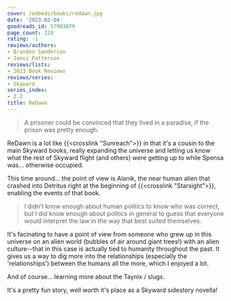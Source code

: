 ```yaml
---
cover: /embeds/books/redawn.jpg
date: '2023-02-04'
goodreads_id: 57903879
page_count: 229
rating: -1
reviews/authors:
- Brandon Sanderson
- Janci Patterson
reviews/lists:
- 2023 Book Reviews
reviews/series:
- Skyward
series_index:
- 2.2
title: ReDawn
---
```

> A prisoner could be convinced that they lived in a paradise, if the prison was pretty enough.

ReDawn is a lot like {{<crosslink "Sunreach">}} in that it's a cousin to the main Skyward books, really expanding the universe and letting us know what the rest of Skyward flight (and others) were getting up to while Spensa was... otherwise occupied. 

This time around... the point of view is Alanik, the near human alien that crashed into Detritus right at the beginning of {{<crosslink "Starsight">}}, enabling the events of that book. 

> I didn’t know enough about human politics to know who was correct, but I did know enough about politics in general to guess that everyone would interpret the law in the way that best suited themselves.

It's facinating to have a point of view from someone who grew up in this universe on an alien world (bubbles of air around giant trees!) with an alien culture--that in this case is actually tied to humanity throughout the past. It gives us a way to dig more into the relationships (especially the 'relationships') between the humans all the more, which I enjoyed a lot.

And of course... learning more about the Taynix / slugs. 

It's a pretty fun story, well worth it's place as a Skyward sidestory novella!

<!--more-->